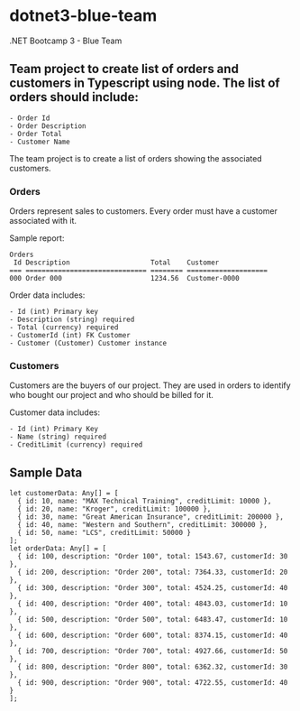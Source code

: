# dotnet3-blue-team
.NET Bootcamp 3 - Blue Team

## Team project to create list of orders and customers in Typescript using node. The list of orders should include:

    - Order Id
    - Order Description
    - Order Total
    - Customer Name

The team project is to create a list of orders showing the associated customers.

### Orders

Orders represent sales to customers. Every order must have a customer associated with it.

Sample report:

```
Orders
 Id Description                    Total    Customer
=== ============================== ======== ====================
000 Order 000                      1234.56  Customer-0000
```

Order data includes:

    - Id (int) Primary key
    - Description (string) required
    - Total (currency) required
    - CustomerId (int) FK Customer
    - Customer (Customer) Customer instance

### Customers

Customers are the buyers of our project. They are used in orders to identify who bought our project and who should be billed for it.

Customer data includes:

    - Id (int) Primary Key
    - Name (string) required
    - CreditLimit (currency) required

## Sample Data

```
let customerData: Any[] = [
  { id: 10, name: "MAX Technical Training", creditLimit: 10000 },
  { id: 20, name: "Kroger", creditLimit: 100000 },
  { id: 30, name: "Great American Insurance", creditLimit: 200000 },
  { id: 40, name: "Western and Southern", creditLimit: 300000 },
  { id: 50, name: "LCS", creditLimit: 50000 }
];
let orderData: Any[] = [
  { id: 100, description: "Order 100", total: 1543.67, customerId: 30 },
  { id: 200, description: "Order 200", total: 7364.33, customerId: 20 },
  { id: 300, description: "Order 300", total: 4524.25, customerId: 40 },
  { id: 400, description: "Order 400", total: 4843.03, customerId: 10 },
  { id: 500, description: "Order 500", total: 6483.47, customerId: 10 },
  { id: 600, description: "Order 600", total: 8374.15, customerId: 40 },
  { id: 700, description: "Order 700", total: 4927.66, customerId: 50 },
  { id: 800, description: "Order 800", total: 6362.32, customerId: 30 },
  { id: 900, description: "Order 900", total: 4722.55, customerId: 40 }
];
```